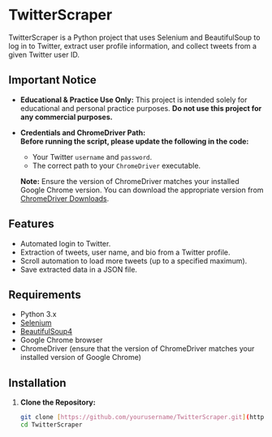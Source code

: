 # TwitterScraper

TwitterScraper is a Python project that uses Selenium and BeautifulSoup to log in to Twitter, extract user profile information, and collect tweets from a given Twitter user ID.

## Important Notice

- **Educational & Practice Use Only:** This project is intended solely for educational and personal practice purposes. **Do not use this project for any commercial purposes.**
- **Credentials and ChromeDriver Path:**  
  **Before running the script, please update the following in the code:**
  - Your Twitter `username` and `password`.
  - The correct path to your `ChromeDriver` executable.
  
  **Note:** Ensure the version of ChromeDriver matches your installed Google Chrome version. You can download the appropriate version from [ChromeDriver Downloads](https://googlechromelabs.github.io/chrome-for-testing/).

## Features

- Automated login to Twitter.
- Extraction of tweets, user name, and bio from a Twitter profile.
- Scroll automation to load more tweets (up to a specified maximum).
- Save extracted data in a JSON file.

## Requirements

- Python 3.x
- [Selenium](https://pypi.org/project/selenium/)
- [BeautifulSoup4](https://www.crummy.com/software/BeautifulSoup/bs4/doc/)
- Google Chrome browser
- ChromeDriver (ensure that the version of ChromeDriver matches your installed version of Google Chrome)


## Installation

1. **Clone the Repository:**
   ```bash
   git clone [https://github.com/yourusername/TwitterScraper.git](https://github.com/ItsAbba3/selenium-tweet-escraper-2025.git)
   cd TwitterScraper
